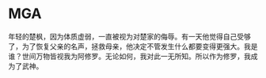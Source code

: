 # MGA

年轻的楚枫，因为体质虚弱，一直被视为对楚家的侮辱。有一天他觉得自己受够了，为了恢复父亲的名声，拯救母亲，他决定不管发生什么都要变得更强大。我是谁？世间万物皆视我为阿修罗。无论如何，我对此一无所知。所以作为修罗，我成为了武神。
